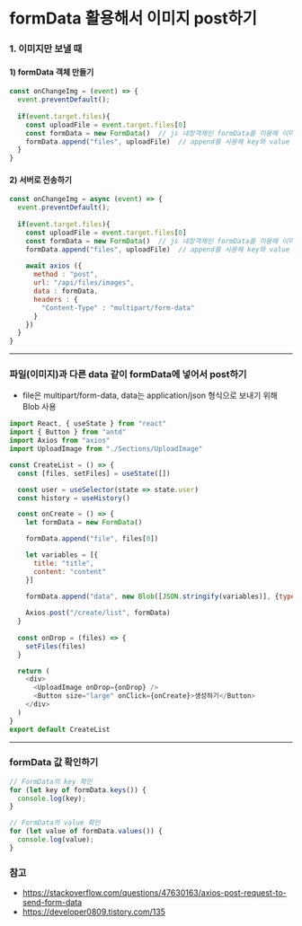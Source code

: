 # formData 활용해서 이미지 post하기

### 1. 이미지만 보낼 때
#### 1) formData 객체 만들기
```javascript
const onChangeImg = (event) => {
  event.preventDefault();
  
  if(event.target.files){
    const uploadFile = event.target.files[0]
    const formData = new FormData()  // js 내장객체인 formData를 이용해 이미지파일을 formData 형식으로 만듦
    formData.append("files", uploadFile)  // append를 사용해 key와 value 넣기
  }
}
```
#### 2) 서버로 전송하기
```javascript
const onChangeImg = async (event) => {
  event.preventDefault();
  
  if(event.target.files){
    const uploadFile = event.target.files[0]
    const formData = new FormData()  // js 내장객체인 formData를 이용해 이미지파일을 formData 형식으로 만듦
    formData.append("files", uploadFile)  // append를 사용해 key와 value 넣기
    
    await axios ({
      method : "post",
      url: "/api/files/images",
      data : formData,
      headers : {
        "Content-Type" : "multipart/form-data"
      }  
    })
  }
}
```

----

### 파일(이미지)과 다른 data 같이 formData에 넣어서 post하기
- file은 multipart/form-data, data는 application/json 형식으로 보내기 위해 Blob 사용
```javascript
import React, { useState } from "react"
import { Button } from "antd"
import Axios from "axios"
import UploadImage from "./Sections/UploadImage"

const CreateList = () => {
  const [files, setFiles] = useState([])

  const user = useSelector(state => state.user)
  const history = useHistory()

  const onCreate = () => {
    let formData = new FormData()

    formData.append("file", files[0])

    let variables = [{
      title: "title",
      content: "content"
    }]

    formData.append("data", new Blob([JSON.stringify(variables)], {type: "application/json"}))
    
    Axios.post("/create/list", formData)
  }
  
  const onDrop = (files) => {
    setFiles(files)
  }

  return (
    <div>
      <UploadImage onDrop={onDrop} />
      <Button size="large" onClick={onCreate}>생성하기</Button>
    </div>
  )
}
export default CreateList
```

-----

### formData 값 확인하기
```javascript
// FormData의 key 확인
for (let key of formData.keys()) {
  console.log(key);
}

// FormData의 value 확인
for (let value of formData.values()) {
  console.log(value);
}
```


### 참고
- https://stackoverflow.com/questions/47630163/axios-post-request-to-send-form-data
- https://developer0809.tistory.com/135
